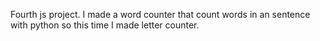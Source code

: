 Fourth js project. I made a word counter that count words in an sentence with python so this time I made letter counter.